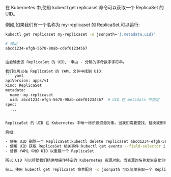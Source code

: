 	
在 Kubernetes 中,使用 kubectl get replicaset 命令可以获取一个 ReplicaSet 的 UID。

例如,如果我们有一个名称为 my-replicaset 的 ReplicaSet,可以运行:

``` bash
kubectl get replicaset my-replicaset -o jsonpath='{.metadata.uid}'

# 输出
abcd1234-efgh-5678-90ab-cdef01234567


这会输出该 ReplicaSet 的 UID,一串由 - 分隔的字母数字字符串。

我们也可以在 ReplicaSet 的 YAML 文件中找到 UID:
``` yaml
apiVersion: apps/v1
kind: ReplicaSet  
metadata:
  name: my-replicaset
  uid: abcd1234-efgh-5678-90ab-cdef01234567  # UID 在 metadata 中指定
spec:
  ...
  

ReplicaSet 的 UID 在 Kubernetes 中唯一标识该资源对象。当我们需要查找、替换或删除某个 ReplicaSet 时,UID 是一个非常有用的属性。

例如:

- 使用 UID 删除一个 ReplicaSet:kubectl delete replicaset abcd1234-efgh-5678-90ab-cdef01234567  
- 使用 UID 获取 ReplicaSet 相关事件:kubectl get events --field-selector involvedObject.uid=abcd1234-efgh-5678-90ab-cdef01234567
- 替换 YAML 中的 UID 以重建一个 ReplicaSet

所以,UID 可以帮助我们精确地操作特定的 Kubernetes 资源对象。当资源的名称发生变化但我们需要持续跟踪该对象时,UID 尤其有用。

综上,使用 kubectl get replicaset 命令配合 -o jsonpath 可以简单获取一个 ReplicaSet 的 UID。UID 是一个 ReplicaSet 的唯一标识,可以更精确地操作该 ReplicaSet。理解和使用 UID 可以让我们在管理 Kubernetes 应用时更加高效。